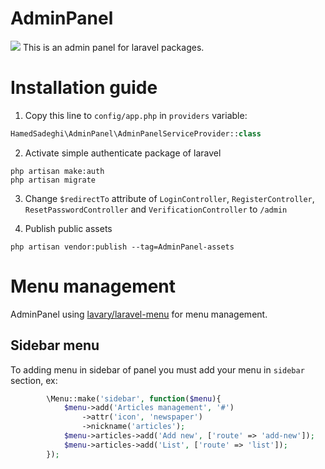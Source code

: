 # AdminPanel
<img src="https://travis-ci.org/hsadeghinejad/AdminPanel.svg?branch=master">
This is an admin panel for laravel packages.

# Installation guide
1. Copy this line to `config/app.php` in `providers` variable:
```php
HamedSadeghi\AdminPanel\AdminPanelServiceProvider::class
```

2. Activate simple authenticate package of laravel
```
php artisan make:auth
php artisan migrate
```

3. Change `$redirectTo` attribute of `LoginController`, `RegisterController`, `ResetPasswordController` and `VerificationController` to `/admin`

4. Publish public assets
```
php artisan vendor:publish --tag=AdminPanel-assets
```

# Menu management
AdminPanel using [lavary/laravel-menu](https://github.com/lavary/laravel-menu) for menu management.

## Sidebar menu
To adding menu in sidebar of panel you must add your menu in `sidebar` section, ex:

```php
        \Menu::make('sidebar', function($menu){
            $menu->add('Articles management', '#')
                ->attr('icon', 'newspaper')
                ->nickname('articles');
            $menu->articles->add('Add new', ['route' => 'add-new']);
            $menu->articles->add('List', ['route' => 'list']);
        });
```
